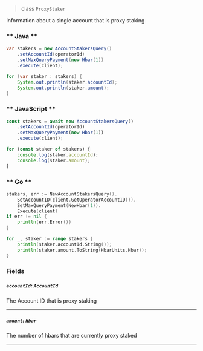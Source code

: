 > class `ProxyStaker`

Information about a single account that is proxy staking

<!-- tabs:start -->

### ** Java **

```java
var stakers = new AccountStakersQuery()
    .setAccountId(operatorId)
    .setMaxQueryPayment(new Hbar(1))
    .execute(client);

for (var staker : stakers) {
    System.out.println(staker.accountId);
    System.out.println(staker.amount);
}
```

### ** JavaScript **

```javascript
const stakers = await new AccountStakersQuery()
    .setAccountId(operatorId)
    .setMaxQueryPayment(new Hbar(1))
    .execute(client);

for (const staker of stakers) {
    console.log(staker.accountId);
    console.log(staker.amount);
}
```

### ** Go **

```go
stakers, err := NewAccountStakersQuery().
    SetAccountID(client.GetOperatorAccountID()).
    SetMaxQueryPayment(NewHbar(1)).
    Execute(client)
if err != nil {
    println(err.Error())
}

for _, staker := range stakers {
    println(staker.accountId.String());
    println(staker.amount.ToString(HbarUnits.Hbar));
}
```

<!-- tabs:end -->

### Fields

##### `accountId`: `AccountId`

The Account ID that is proxy staking

---

##### `amount`: `Hbar`

The number of hbars that are currently proxy staked

---
